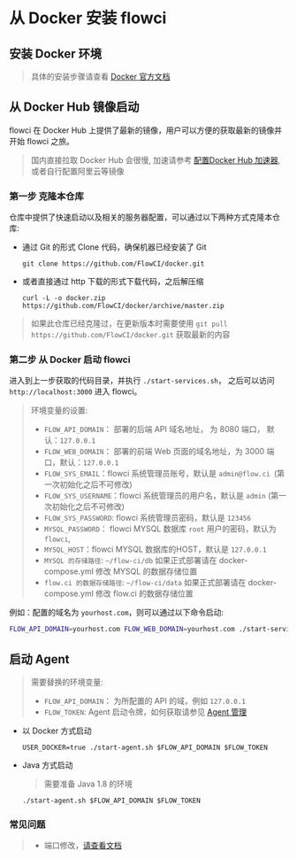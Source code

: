 # 从 Docker 安装 flowci

## 安装 Docker 环境

> 具体的安装步骤请查看 [Docker 官方文档](https://docs.docker-cn.com/engine/installation/)

## 从 Docker Hub 镜像启动

flowci 在 Docker Hub 上提供了最新的镜像，用户可以方便的获取最新的镜像并开始 flowci 之旅。

> 国内直接拉取 Docker Hub 会很慢, 加速请参考 [配置Docker Hub 加速器](https://www.docker-cn.com/registry-mirror), 或者自行配置阿里云等镜像

### 第一步 克隆本仓库

仓库中提供了快速启动以及相关的服务器配置，可以通过以下两种方式克隆本仓库:
	
- 通过 Git 的形式 Clone 代码，确保机器已经安装了 Git
   
   `git clone https://github.com/FlowCI/docker.git`
	  
- 或者直接通过 http 下载的形式下载代码，之后解压缩
	   
   `curl -L -o docker.zip https://github.com/FlowCI/docker/archive/master.zip`
   
> 如果此仓库已经克隆过，在更新版本时需要使用 `git pull https://github.com/FlowCI/docker.git` 获取最新的内容

### 第二步 从 Docker 启动 flowci

进入到上一步获取的代码目录，并执行 `./start-services.sh`， 之后可以访问 `http://localhost:3000` 进入 flowci。
 
> 环境变量的设置:
> 
> - `FLOW_API_DOMAIN`： 部署的后端 API 域名地址， 为 8080 端口， 默认：`127.0.0.1`
> - `FLOW_WEB_DOMAIN`： 部署的前端 Web 页面的域名地址，为 3000 端口，默认：`127.0.0.1`
> - `FLOW_SYS_EMAIL`：flowci 系统管理员账号，默认是 `admin@flow.ci `(第一次初始化之后不可修改)
> - `FLOW_SYS_USERNAME`：flowci 系统管理员的用户名，默认是 `admin` (第一次初始化之后不可修改)
> - `FLOW_SYS_PASSWORD`: flowci 系统管理员密码，默认是 `123456`
> - `MYSQL_PASSWORD`： flowci MYSQL 数据库 `root` 用户的密码，默认为 `flowci`, 
> - `MYSQL_HOST`：flowci MYSQL 数据库的HOST，默认是 `127.0.0.1`
> - `MYSQL 的存储路径`: `~/flow-ci/db` 如果正式部署请在 docker-compose.yml 修改 MYSQL 的数据存储位置
> - `flow.ci 的数据存储路径`: `~/flow-ci/data` 如果正式部署请在 docker-compose.yml 修改 flow.ci 的数据存储位置

例如：配置的域名为 `yourhost.com`，则可以通过以下命令启动:

```bash
FLOW_API_DOMAIN=yourhost.com FLOW_WEB_DOMAIN=yourhost.com ./start-services.sh
```

## 启动 Agent 

> 需要替换的环境变量:
> 
> - `FLOW_API_DOMAIN`： 为所配置的 API 的域，例如 `127.0.0.1`
> - `FLOW_TOKEN`:  Agent 启动令牌，如何获取请参见 [ Agent 管理 ](https://github.com/FlowCI/docs/blob/master/admin_agent.md)


- 以 Docker 方式启动
 
  `USER_DOCKER=true ./start-agent.sh $FLOW_API_DOMAIN $FLOW_TOKEN`

- Java 方式启动
  > 需要准备 Java 1.8 的环境
  
  `./start-agent.sh $FLOW_API_DOMAIN $FLOW_TOKEN`

### 常见问题
>- 端口修改，[请查看文档](https://github.com/FlowCI/docs/blob/master/cf_docker.md)
  

